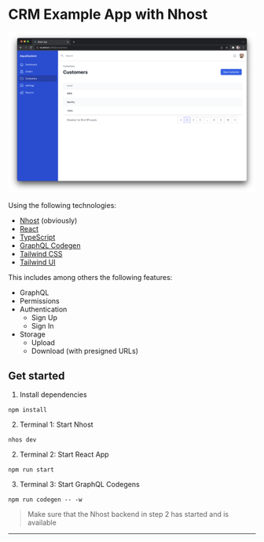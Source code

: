# CRM Example App with Nhost

![Customers](assets/customers.png)

Using the following technologies:

- [Nhost](https://nhost.io) (obviously)
- [React]()
- [TypeScript]()
- [GraphQL Codegen](https://www.graphql-code-generator.com/)
- [Tailwind CSS](https://tailwindcss.com/)
- [Tailwind UI](https://tailwindui.com/)

This includes among others the following features:

- GraphQL
- Permissions
- Authentication
  - Sign Up
  - Sign In
- Storage
  - Upload
  - Download (with presigned URLs)

## Get started

1. Install dependencies

```
npm install
```

2. Terminal 1: Start Nhost

```
nhos dev
```

2. Terminal 2: Start React App

```
npm run start
```

3. Terminal 3: Start GraphQL Codegens

```
npm run codegen -- -w
```

> Make sure that the Nhost backend in step 2 has started and is available

---

